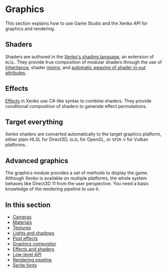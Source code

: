 # Graphics

This section explains how to use Game Studio and the Xenko API for graphics and rendering.

## Shaders

Shaders are authored in the [Xenko's shading language](effects-and-shaders/shading-language/index.md), an extension of `HLSL`. They provide true composition of modular shaders through the use of [inheritance](effects-and-shaders/shading-language/shader-classes-mixins-and-inheritance.md), shader [mixins](effects-and-shaders/shading-language/composition.md), and [automatic weaving of shader in-out attributes](effects-and-shaders/shading-language/automatic-shader-stage-input-output.md).

## Effects

[Effects](effects-and-shaders/effect-language.md) in Xenko use C#-like syntax to combine shaders. They provide conditional composition of shaders to generate effect permutations.

## Target everything

Xenko shaders are converted automatically to the target graphics platform, either plain HLSL for Direct3D, `GLSL` for OpenGL, or `SPIR-V` for Vulkan platforms.

## Advanced graphics

The graphics module provides a set of methods to display the game. Although Xenko is available on multiple platforms, the whole system behaves like Direct3D 11 from the user perspective. You need a basic knowledge of the rendering pipeline to use it.

## In this section

* [Cameras](cameras/index.md)
* [Materials](materials/index.md)
* [Textures](textures/index.md)
* [Lights and shadows](lights-and-shadows/index.md)
* [Post effects](post-effects/index.md)
* [Graphics compositor](graphics-compositor/index.md)
* [Effects and shaders](effects-and-shaders/index.md)
* [Low-level API](low-level-api/index.md)
* [Rendering pipeline](rendering-pipeline/index.md)
* [Sprite fonts](sprite-fonts.md)